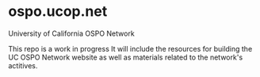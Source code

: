 # ospo.ucop.net

University of California OSPO Network

This repo is a work in progress
It will include the resources for building the UC OSPO Network website as well as materials related to the network's actitives. 
